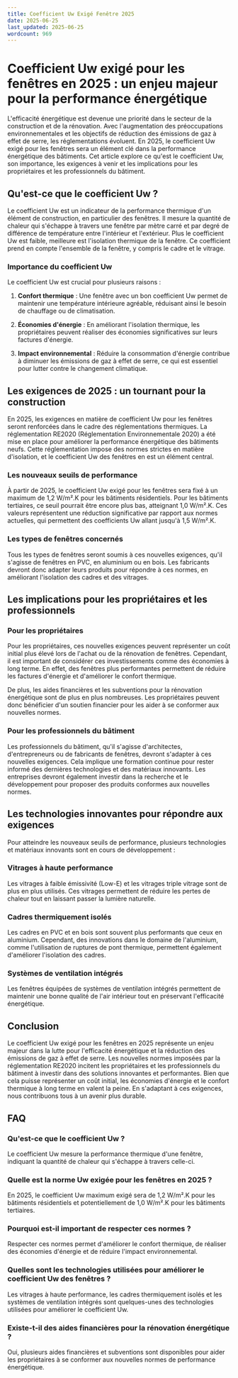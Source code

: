 ```yaml
---
title: Coefficient Uw Exigé Fenêtre 2025
date: 2025-06-25
last_updated: 2025-06-25
wordcount: 969
---
```


# Coefficient Uw exigé pour les fenêtres en 2025 : un enjeu majeur pour la performance énergétique

L'efficacité énergétique est devenue une priorité dans le secteur de la construction et de la rénovation. Avec l'augmentation des préoccupations environnementales et les objectifs de réduction des émissions de gaz à effet de serre, les réglementations évoluent. En 2025, le coefficient Uw exigé pour les fenêtres sera un élément clé dans la performance énergétique des bâtiments. Cet article explore ce qu'est le coefficient Uw, son importance, les exigences à venir et les implications pour les propriétaires et les professionnels du bâtiment.

## Qu'est-ce que le coefficient Uw ?

Le coefficient Uw est un indicateur de la performance thermique d'un élément de construction, en particulier des fenêtres. Il mesure la quantité de chaleur qui s'échappe à travers une fenêtre par mètre carré et par degré de différence de température entre l'intérieur et l'extérieur. Plus le coefficient Uw est faible, meilleure est l'isolation thermique de la fenêtre. Ce coefficient prend en compte l'ensemble de la fenêtre, y compris le cadre et le vitrage.

### Importance du coefficient Uw

Le coefficient Uw est crucial pour plusieurs raisons :

1. **Confort thermique** : Une fenêtre avec un bon coefficient Uw permet de maintenir une température intérieure agréable, réduisant ainsi le besoin de chauffage ou de climatisation.
   
2. **Économies d'énergie** : En améliorant l'isolation thermique, les propriétaires peuvent réaliser des économies significatives sur leurs factures d'énergie.

3. **Impact environnemental** : Réduire la consommation d'énergie contribue à diminuer les émissions de gaz à effet de serre, ce qui est essentiel pour lutter contre le changement climatique.

## Les exigences de 2025 : un tournant pour la construction

En 2025, les exigences en matière de coefficient Uw pour les fenêtres seront renforcées dans le cadre des réglementations thermiques. La réglementation RE2020 (Réglementation Environnementale 2020) a été mise en place pour améliorer la performance énergétique des bâtiments neufs. Cette réglementation impose des normes strictes en matière d'isolation, et le coefficient Uw des fenêtres en est un élément central.

### Les nouveaux seuils de performance

À partir de 2025, le coefficient Uw exigé pour les fenêtres sera fixé à un maximum de 1,2 W/m².K pour les bâtiments résidentiels. Pour les bâtiments tertiaires, ce seuil pourrait être encore plus bas, atteignant 1,0 W/m².K. Ces valeurs représentent une réduction significative par rapport aux normes actuelles, qui permettent des coefficients Uw allant jusqu'à 1,5 W/m².K.

### Les types de fenêtres concernés

Tous les types de fenêtres seront soumis à ces nouvelles exigences, qu'il s'agisse de fenêtres en PVC, en aluminium ou en bois. Les fabricants devront donc adapter leurs produits pour répondre à ces normes, en améliorant l'isolation des cadres et des vitrages.

## Les implications pour les propriétaires et les professionnels

### Pour les propriétaires

Pour les propriétaires, ces nouvelles exigences peuvent représenter un coût initial plus élevé lors de l'achat ou de la rénovation de fenêtres. Cependant, il est important de considérer ces investissements comme des économies à long terme. En effet, des fenêtres plus performantes permettent de réduire les factures d'énergie et d'améliorer le confort thermique.

De plus, les aides financières et les subventions pour la rénovation énergétique sont de plus en plus nombreuses. Les propriétaires peuvent donc bénéficier d'un soutien financier pour les aider à se conformer aux nouvelles normes.

### Pour les professionnels du bâtiment

Les professionnels du bâtiment, qu'il s'agisse d'architectes, d'entrepreneurs ou de fabricants de fenêtres, devront s'adapter à ces nouvelles exigences. Cela implique une formation continue pour rester informé des dernières technologies et des matériaux innovants. Les entreprises devront également investir dans la recherche et le développement pour proposer des produits conformes aux nouvelles normes.

## Les technologies innovantes pour répondre aux exigences

Pour atteindre les nouveaux seuils de performance, plusieurs technologies et matériaux innovants sont en cours de développement :

### Vitrages à haute performance

Les vitrages à faible émissivité (Low-E) et les vitrages triple vitrage sont de plus en plus utilisés. Ces vitrages permettent de réduire les pertes de chaleur tout en laissant passer la lumière naturelle.

### Cadres thermiquement isolés

Les cadres en PVC et en bois sont souvent plus performants que ceux en aluminium. Cependant, des innovations dans le domaine de l'aluminium, comme l'utilisation de ruptures de pont thermique, permettent également d'améliorer l'isolation des cadres.

### Systèmes de ventilation intégrés

Les fenêtres équipées de systèmes de ventilation intégrés permettent de maintenir une bonne qualité de l'air intérieur tout en préservant l'efficacité énergétique.

## Conclusion

Le coefficient Uw exigé pour les fenêtres en 2025 représente un enjeu majeur dans la lutte pour l'efficacité énergétique et la réduction des émissions de gaz à effet de serre. Les nouvelles normes imposées par la réglementation RE2020 incitent les propriétaires et les professionnels du bâtiment à investir dans des solutions innovantes et performantes. Bien que cela puisse représenter un coût initial, les économies d'énergie et le confort thermique à long terme en valent la peine. En s'adaptant à ces exigences, nous contribuons tous à un avenir plus durable.

## FAQ

### Qu'est-ce que le coefficient Uw ?

Le coefficient Uw mesure la performance thermique d'une fenêtre, indiquant la quantité de chaleur qui s'échappe à travers celle-ci.

### Quelle est la norme Uw exigée pour les fenêtres en 2025 ?

En 2025, le coefficient Uw maximum exigé sera de 1,2 W/m².K pour les bâtiments résidentiels et potentiellement de 1,0 W/m².K pour les bâtiments tertiaires.

### Pourquoi est-il important de respecter ces normes ?

Respecter ces normes permet d'améliorer le confort thermique, de réaliser des économies d'énergie et de réduire l'impact environnemental.

### Quelles sont les technologies utilisées pour améliorer le coefficient Uw des fenêtres ?

Les vitrages à haute performance, les cadres thermiquement isolés et les systèmes de ventilation intégrés sont quelques-unes des technologies utilisées pour améliorer le coefficient Uw.

### Existe-t-il des aides financières pour la rénovation énergétique ?

Oui, plusieurs aides financières et subventions sont disponibles pour aider les propriétaires à se conformer aux nouvelles normes de performance énergétique.